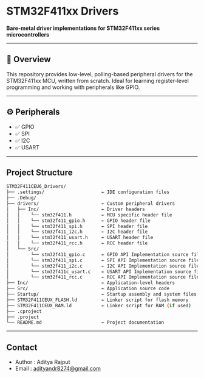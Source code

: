 # STM32F411xx Drivers

**Bare-metal driver implementations for STM32F411xx series microcontrollers**

---

## 🧩 Overview

This repository provides low-level, polling-based peripheral drivers for the STM32F411xx MCU, written from scratch. Ideal for learning register-level programming and working with peripherals like GPIO.

---

## ⚙️ Peripherals

- ✅ GPIO
- ✅ SPI
- ✅ I2C
- ✅ USART

---

## Project Structure

```bash
STM32F411CEU6_Drivers/
├── .settings/                     ← IDE configuration files
├── .Debug/                         
├── drivers/                       ← Custom peripheral drivers
│   ├── Inc/                       ← Driver headers
│   │    └── stm32f411.h           ← MCU specific header file
│   │    └── stm32f411_gpio.h      ← GPIO header file
│   │    └── stm32f411_spi.h       ← SPI header file
│   │    └── stm32f411_i2c.h       ← I2C header file
│   │    └── stm32f411_usart.h     ← USART header file
│   │    └── stm32f411_rcc.h       ← RCC header file
│   └── Src/
│        └── stm32f411_gpio.c      ← GPIO API Implementation source file
│        └── stm32f411_spi.c       ← SPI API Implementation source file
│        └── stm32f411_i2c.c       ← I2C API Implementation source file
│        └── stm32f411c_usart.c    ← USART API Implementation source file
│        └── stm32f411_rcc.c       ← RCC API Implementation source file
├── Inc/                           ← Application-level headers
├── Src/                           ← Application source code
├── Startup/                       ← Startup assembly and system files
├── STM32F411CEUX_FLASH.ld         ← Linker script for flash memory
├── STM32F411CEUX_RAM.ld           ← Linker script for RAM (if used)
├── .cproject                      
├── .project                       
└── README.md                      ← Project documentation
```

---

## Contact

- Author : Aditya Rajput
- Email : adityandr8274@gmail.com